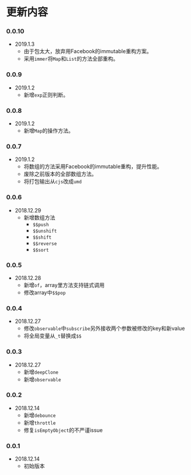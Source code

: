 # 更新内容

### 0.0.10
- 2019.1.3
  - 由于包太大，放弃用Facebook的immutable重构方案。
  - 采用`immer`将`Map`和`List`的方法全部重构。

### 0.0.9
- 2019.1.2
  - 新增`exp`正则判断。

### 0.0.8
- 2019.1.2
  - 新增`Map`的操作方法。

### 0.0.7
- 2019.1.2
  - 将数组的方法采用Facebook的immutable重构，提升性能。
  - 废除之前版本的全部数组方法。
  - 将打包输出从`cjs`改成`umd`

### 0.0.6
- 2018.12.29
  - 新增数组方法
    - `$$push`
    - `$$unshift`
    - `$$shift`
    - `$$reverse`
    - `$$sort`

### 0.0.5
- 2018.12.28
  - 新增`of`，array里方法支持链式调用
  - 修改array中`$$pop`

### 0.0.4
- 2018.12.27
  - 修改`observable`中`subscribe`另外接收两个参数被修改的key和新value
  - 将全局变量从`_t`替换成`$$`

### 0.0.3
- 2018.12.27
  - 新增`deepClone`
  - 新增`observable`

### 0.0.2
- 2018.12.14
  - 新增`debounce`
  - 新增`throttle`
  - 修复`isEmptyObject`的不严谨issue

### 0.0.1
- 2018.12.14
  - 初始版本
